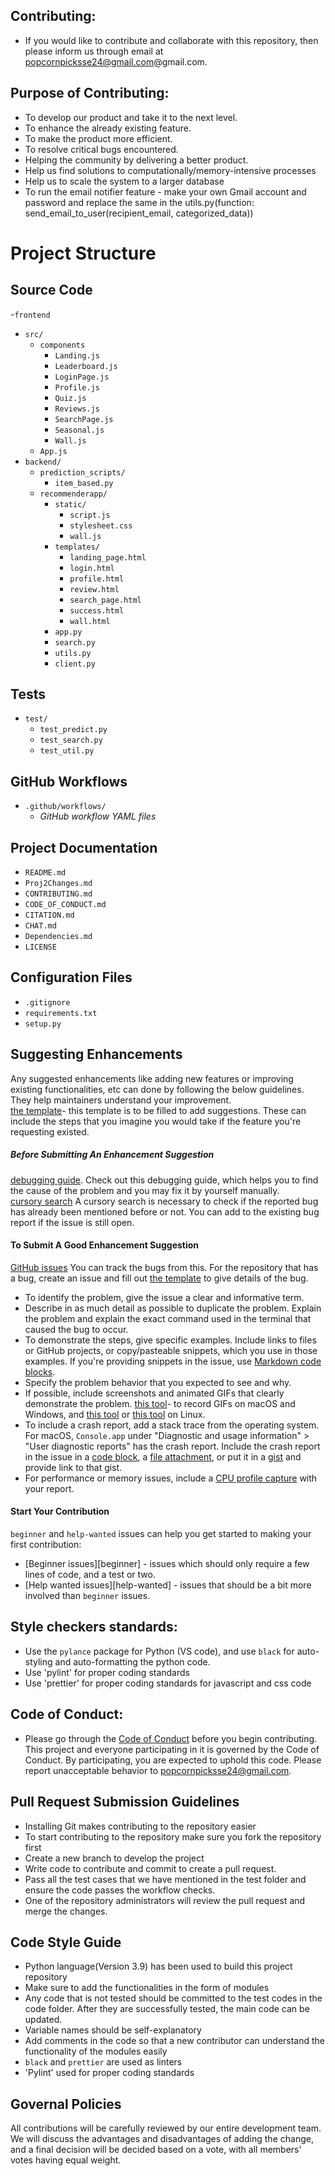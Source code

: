 ## Contributing:

- If you would like to contribute and collaborate with this repository, then please inform us through email at popcornpicksse24@gmail.com@gmail.com.

## Purpose of Contributing:

- To develop our product and take it to the next level.
- To enhance the already existing feature.
- To make the product more efficient.
- To resolve critical bugs encountered.
- Helping the community by delivering a better product.
- Help us find solutions to computationally/memory-intensive processes
- Help us to scale the system to a larger database
- To run the email notifier feature - make your own Gmail account and password and replace the same in the utils.py(function: send_email_to_user(recipient_email, categorized_data))

# Project Structure

## Source Code

-`frontend`

- `src/`
  - `components`
    - `Landing.js`
    - `Leaderboard.js`
    - `LoginPage.js`
    - `Profile.js`
    - `Quiz.js`
    - `Reviews.js`
    - `SearchPage.js`
    - `Seasonal.js`
    - `Wall.js`
  - `App.js`
- `backend/`
  - `prediction_scripts/`
    - `item_based.py`
  - `recommenderapp/`
    - `static/`
      - `script.js`
      - `stylesheet.css`
      - `wall.js`
    - `templates/`
      - `landing_page.html`
      - `login.html`
      - `profile.html`
      - `review.html`
      - `search_page.html`
      - `success.html`
      - `wall.html`
    - `app.py`
    - `search.py`
    - `utils.py`
    - `client.py`

## Tests

- `test/`
  - `test_predict.py`
  - `test_search.py`
  - `test_util.py`

## GitHub Workflows

- `.github/workflows/`
  - _GitHub workflow YAML files_

## Project Documentation

- `README.md`
- `Proj2Changes.md`
- `CONTRIBUTING.md`
- `CODE_OF_CONDUCT.md`
- `CITATION.md`
- `CHAT.md`
- `Dependencies.md`
- `LICENSE`

## Configuration Files

- `.gitignore`
- `requirements.txt`
- `setup.py`

## Suggesting Enhancements

Any suggested enhancements like adding new features or improving existing functionalities, etc can done by following the below guidelines. They help maintainers understand your improvement. <br>
[the template](https://github.com/atom/.github/blob/master/.github/ISSUE_TEMPLATE/feature_request.md)- this template is to be filled to add suggestions. These can include the steps that you imagine you would take if the feature you're requesting existed.

##### Before Submitting An Enhancement Suggestion

[debugging guide](https://flight-manual.atom.io/hacking-atom/sections/debugging/). Check out this debugging guide, which helps you to find the cause of the problem and you may fix it by yourself manually. <br>
[cursory search](https://github.com/search?q=+is%3Aissue+user%3Aatom) A cursory search is necessary to check if the reported bug has already been mentioned before or not. You can add to the existing bug report if the issue is still open.

#### To Submit A Good Enhancement Suggestion

[GitHub issues](https://guides.github.com/features/issues/) You can track the bugs from this. For the repository that has a bug, create an issue and fill out [the template](https://github.com/atom/.github/blob/master/.github/ISSUE_TEMPLATE/bug_report.md) to give details of the bug.

- To identify the problem, give the issue a clear and informative term. <br>
- Describe in as much detail as possible to duplicate the problem. Explain the problem and explain the exact command used in the terminal that caused the bug to occur.
- To demonstrate the steps, give specific examples. Include links to files or GitHub projects, or copy/pasteable snippets, which you use in those examples. If you're providing snippets in the issue, use [Markdown code blocks](https://help.github.com/articles/markdown-basics/#multiple-lines).
- Specify the problem behavior that you expected to see and why.
- If possible, include screenshots and animated GIFs that clearly demonstrate the problem. [this tool](https://www.cockos.com/licecap/)- to record GIFs on macOS and Windows, and [this tool](https://github.com/colinkeenan/silentcast) or [this tool](https://github.com/GNOME/byzanz) on Linux.
- To include a crash report, add a stack trace from the operating system. For macOS, `Console.app` under "Diagnostic and usage information" > "User diagnostic reports" has the crash report. Include the crash report in the issue in a [code block](https://help.github.com/articles/markdown-basics/#multiple-lines), a [file attachment](https://help.github.com/articles/file-attachments-on-issues-and-pull-requests/), or put it in a [gist](https://gist.github.com/) and provide link to that gist.
- For performance or memory issues, include a [CPU profile capture](https://flight-manual.atom.io/hacking-atom/sections/debugging/#diagnose-runtime-performance) with your report.

#### Start Your Contribution

`beginner` and `help-wanted` issues can help you get started to making your first contribution:

- [Beginner issues][beginner] - issues which should only require a few lines of code, and a test or two.
- [Help wanted issues][help-wanted] - issues that should be a bit more involved than `beginner` issues.

## Style checkers standards:

- Use the `pylance` package for Python (VS code), and use `black` for auto-styling and auto-formatting the python code.
- Use 'pylint' for proper coding standards
- Use 'prettier' for proper coding standards for javascript and css code

## Code of Conduct:

- Please go through the [Code of Conduct](https://github.com/se24ncsu/PopcornPicks/blob/main/CODE_OF_CONDUCT.md) before you begin contributing. This project and everyone participating in it is governed by the Code of Conduct. By participating, you are expected to uphold this code. Please report unacceptable behavior to popcornpicksse24@gmail.com.

## Pull Request Submission Guidelines

- Installing Git makes contributing to the repository easier
- To start contributing to the repository make sure you fork the repository first
- Create a new branch to develop the project
- Write code to contribute and commit to create a pull request.
- Pass all the test cases that we have mentioned in the test folder and ensure the code passes the workflow checks.
- One of the repository administrators will review the pull request and merge the changes.

## Code Style Guide

- Python language(Version 3.9) has been used to build this project repository
- Make sure to add the functionalities in the form of modules
- Any code that is not tested should be committed to the test codes in the code folder. After they are successfully tested, the main code can be updated.
- Variable names should be self-explanatory
- Add comments in the code so that a new contributor can understand the functionality of the modules easily
- `black` and `prettier` are used as linters
- 'Pylint' used for proper coding standards

## Governal Policies

All contributions will be carefully reviewed by our entire development team. We will discuss the advantages and disadvantages of adding the change, and a final decision will be decided based on a vote, with all members' votes having equal weight.
